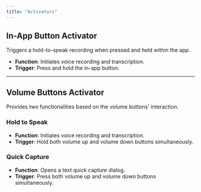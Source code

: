 ```yaml
---
title: "Activators"
---
```


## In-App Button Activator
Triggers a hold-to-speak recording when pressed and held within the app.

- **Function**: Initiates voice recording and transcription.
- **Trigger**: Press and hold the in-app button.

---

## Volume Buttons Activator
Provides two functionalities based on the volume buttons' interaction.

### Hold to Speak
- **Function**: Initiates voice recording and transcription.
- **Trigger**: Hold both volume up and volume down buttons simultaneously.

### Quick Capture
- **Function**: Opens a text quick capture dialog.
- **Trigger**: Press both volume up and volume down buttons simultaneously.

